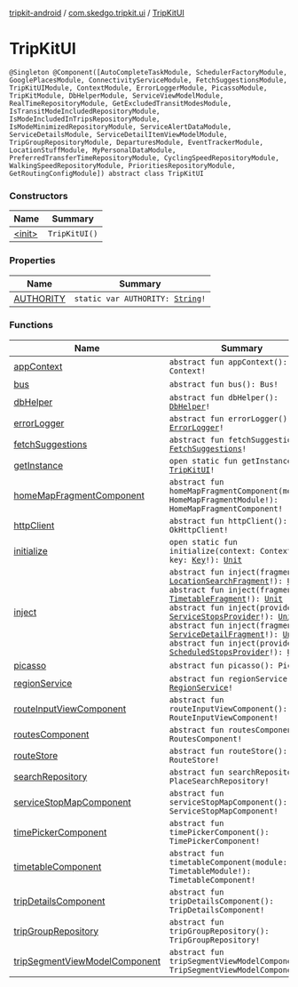 [tripkit-android](../../index.md) / [com.skedgo.tripkit.ui](../index.md) / [TripKitUI](./index.md)

# TripKitUI

`@Singleton @Component([AutoCompleteTaskModule, SchedulerFactoryModule, GooglePlacesModule, ConnectivityServiceModule, FetchSuggestionsModule, TripKitUIModule, ContextModule, ErrorLoggerModule, PicassoModule, TripKitModule, DbHelperModule, ServiceViewModelModule, RealTimeRepositoryModule, GetExcludedTransitModesModule, IsTransitModeIncludedRepositoryModule, IsModeIncludedInTripsRepositoryModule, IsModeMinimizedRepositoryModule, ServiceAlertDataModule, ServiceDetailsModule, ServiceDetailItemViewModelModule, TripGroupRepositoryModule, DeparturesModule, EventTrackerModule, LocationStuffModule, MyPersonalDataModule, PreferredTransferTimeRepositoryModule, CyclingSpeedRepositoryModule, WalkingSpeedRepositoryModule, PrioritiesRepositoryModule, GetRoutingConfigModule]) abstract class TripKitUI`

### Constructors

| Name | Summary |
|---|---|
| [&lt;init&gt;](-init-.md) | `TripKitUI()` |

### Properties

| Name | Summary |
|---|---|
| [AUTHORITY](-a-u-t-h-o-r-i-t-y.md) | `static var AUTHORITY: `[`String`](https://kotlinlang.org/api/latest/jvm/stdlib/kotlin/-string/index.html)`!` |

### Functions

| Name | Summary |
|---|---|
| [appContext](app-context.md) | `abstract fun appContext(): Context!` |
| [bus](bus.md) | `abstract fun bus(): Bus!` |
| [dbHelper](db-helper.md) | `abstract fun dbHelper(): `[`DbHelper`](../../com.skedgo.tripkit.data.database/-db-helper/index.md)`!` |
| [errorLogger](error-logger.md) | `abstract fun errorLogger(): `[`ErrorLogger`](../../skedgo.tripkit.logging/-error-logger/index.md)`!` |
| [fetchSuggestions](fetch-suggestions.md) | `abstract fun fetchSuggestions(): `[`FetchSuggestions`](../../com.skedgo.tripkit.ui.search/-fetch-suggestions/index.md)`!` |
| [getInstance](get-instance.md) | `open static fun getInstance(): `[`TripKitUI`](./index.md)`!` |
| [homeMapFragmentComponent](home-map-fragment-component.md) | `abstract fun homeMapFragmentComponent(module: HomeMapFragmentModule!): HomeMapFragmentComponent!` |
| [httpClient](http-client.md) | `abstract fun httpClient(): OkHttpClient!` |
| [initialize](initialize.md) | `open static fun initialize(context: Context!, key: `[`Key`](../../skedgo.tripkit.configuration/-key/index.md)`!): `[`Unit`](https://kotlinlang.org/api/latest/jvm/stdlib/kotlin/-unit/index.html) |
| [inject](inject.md) | `abstract fun inject(fragment: `[`LocationSearchFragment`](../../com.skedgo.tripkit.ui.search/-location-search-fragment/index.md)`!): `[`Unit`](https://kotlinlang.org/api/latest/jvm/stdlib/kotlin/-unit/index.html)<br>`abstract fun inject(fragment: `[`TimetableFragment`](../../com.skedgo.tripkit.ui.timetables/-timetable-fragment/index.md)`!): `[`Unit`](https://kotlinlang.org/api/latest/jvm/stdlib/kotlin/-unit/index.html)<br>`abstract fun inject(provider: `[`ServiceStopsProvider`](../../com.skedgo.tripkit.ui.provider/-service-stops-provider/index.md)`!): `[`Unit`](https://kotlinlang.org/api/latest/jvm/stdlib/kotlin/-unit/index.html)<br>`abstract fun inject(fragment: `[`ServiceDetailFragment`](../../com.skedgo.tripkit.ui.servicedetail/-service-detail-fragment/index.md)`!): `[`Unit`](https://kotlinlang.org/api/latest/jvm/stdlib/kotlin/-unit/index.html)<br>`abstract fun inject(provider: `[`ScheduledStopsProvider`](../../com.skedgo.tripkit.ui.provider/-scheduled-stops-provider/index.md)`!): `[`Unit`](https://kotlinlang.org/api/latest/jvm/stdlib/kotlin/-unit/index.html) |
| [picasso](picasso.md) | `abstract fun picasso(): Picasso!` |
| [regionService](region-service.md) | `abstract fun regionService(): `[`RegionService`](../../com.skedgo.tripkit.data.regions/-region-service/index.md)`!` |
| [routeInputViewComponent](route-input-view-component.md) | `abstract fun routeInputViewComponent(): RouteInputViewComponent!` |
| [routesComponent](routes-component.md) | `abstract fun routesComponent(): RoutesComponent!` |
| [routeStore](route-store.md) | `abstract fun routeStore(): RouteStore!` |
| [searchRepository](search-repository.md) | `abstract fun searchRepository(): PlaceSearchRepository!` |
| [serviceStopMapComponent](service-stop-map-component.md) | `abstract fun serviceStopMapComponent(): ServiceStopMapComponent!` |
| [timePickerComponent](time-picker-component.md) | `abstract fun timePickerComponent(): TimePickerComponent!` |
| [timetableComponent](timetable-component.md) | `abstract fun timetableComponent(module: TimetableModule!): TimetableComponent!` |
| [tripDetailsComponent](trip-details-component.md) | `abstract fun tripDetailsComponent(): TripDetailsComponent!` |
| [tripGroupRepository](trip-group-repository.md) | `abstract fun tripGroupRepository(): TripGroupRepository!` |
| [tripSegmentViewModelComponent](trip-segment-view-model-component.md) | `abstract fun tripSegmentViewModelComponent(): TripSegmentViewModelComponent!` |
